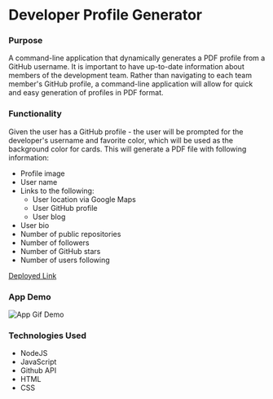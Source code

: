 # Developer Profile Generator

### Purpose 

A command-line application that dynamically generates a PDF profile from a GitHub username. It is important to have up-to-date information about members of the development team. Rather than navigating to each team member's GitHub profile, a command-line application will allow for quick and easy generation of profiles in PDF format.

### Functionality

Given the user has a GitHub profile - the user will be prompted for the developer's username and favorite color, which will be used as the background color for cards. This will generate a PDF file with following information: 

* Profile image
* User name
* Links to the following:
  * User location via Google Maps
  * User GitHub profile
  * User blog
* User bio
* Number of public repositories
* Number of followers
* Number of GitHub stars
* Number of users following

[Deployed Link](https://joelynn94.github.io/dev-profile-generator/)

### App Demo

![App Gif Demo](dev-profile-generator-demo.gif)

### Technologies Used 
 * NodeJS
 * JavaScript
 * Github API
 * HTML
 * CSS

